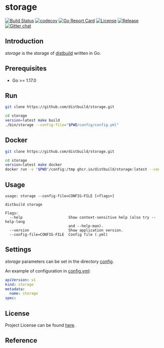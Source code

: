 # storage

[![Build Status](https://github.com/distbuild/storage/workflows/CI/badge.svg?branch=main&event=push)](https://github.com/distbuild/storage/actions?query=workflow%3ACI)
[![codecov](https://codecov.io/gh/distbuild/storage/branch/main/graph/badge.svg?token=TH43EUERSY)](https://codecov.io/gh/distbuild/storage)
[![Go Report Card](https://goreportcard.com/badge/github.com/distbuild/storage)](https://goreportcard.com/report/github.com/distbuild/storage)
[![License](https://img.shields.io/github/license/distbuild/storage.svg)](https://github.com/distbuild/storage/blob/main/LICENSE)
[![Release](https://img.shields.io/github/release/distbuild/storage.svg)](https://github.com/distbuild/storage/releases/latest)
[![Gitter chat](https://badges.gitter.im/craftslab/distbuild.png)](https://gitter.im/craftslab/distbuild)



## Introduction

*storage* is the storage of [distbuild](https://github.com/distbuild) written in Go.



## Prerequisites

- Go >= 1.17.0



## Run

```bash
git clone https://github.com/distbuild/storage.git

cd storage
version=latest make build
./bin/storage --config-file="$PWD/config/config.yml"
```



## Docker

```bash
git clone https://github.com/distbuild/storage.git

cd storage
version=latest make docker
docker run -v "$PWD"/config:/tmp ghcr.io/distbuild/storage:latest --config-file="/tmp/config.yml"
```



## Usage

```
usage: storage --config-file=CONFIG-FILE [<flags>]

distbuild storage

Flags:
  --help                     Show context-sensitive help (also try --help-long
                             and --help-man).
  --version                  Show application version.
  --config-file=CONFIG-FILE  Config file (.yml)
```



## Settings

*storage* parameters can be set in the directory [config](https://github.com/distbuild/storage/blob/main/config).

An example of configuration in [config.yml](https://github.com/distbuild/storage/blob/main/config/config.yml):

```yaml
apiVersion: v1
kind: storage
metadata:
  name: storage
spec:
```



## License

Project License can be found [here](LICENSE).



## Reference

